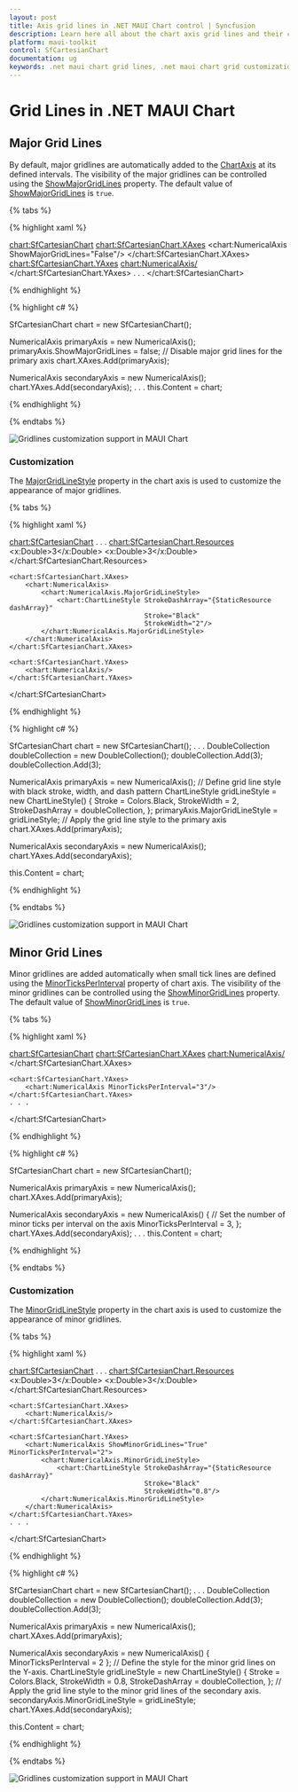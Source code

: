 ```yaml
---
layout: post
title: Axis grid lines in .NET MAUI Chart control | Syncfusion
description: Learn here all about the chart axis grid lines and their customization in Syncfusion® .NET MAUI Chart (SfCartesianChart).
platform: maui-toolkit
control: SfCartesianChart
documentation: ug
keywords: .net maui chart grid lines, .net maui chart grid customization, syncfusion maui chart grid lines, cartesian chart grid lines maui, .net maui chart axis grid lines, customize grid lines .net maui chart.
---
```


# Grid Lines in .NET MAUI Chart

## Major Grid Lines

By default, major gridlines are automatically added to the [ChartAxis](https://help.syncfusion.com/cr/maui-toolkit/Syncfusion.Maui.Toolkit.Charts.ChartAxis.html) at its defined intervals. The visibility of the major gridlines can be controlled using the [ShowMajorGridLines](https://help.syncfusion.com/cr/maui-toolkit/Syncfusion.Maui.Toolkit.Charts.ChartAxis.html#Syncfusion_Maui_Toolkit_Charts_ChartAxis_ShowMajorGridLines) property. The default value of [ShowMajorGridLines](https://help.syncfusion.com/cr/maui-toolkit/Syncfusion.Maui.Toolkit.Charts.ChartAxis.html#Syncfusion_Maui_Toolkit_Charts_ChartAxis_ShowMajorGridLines) is `true`.

{% tabs %}

{% highlight xaml %}

<chart:SfCartesianChart>
    <chart:SfCartesianChart.XAxes>
        <chart:NumericalAxis ShowMajorGridLines="False"/>
    </chart:SfCartesianChart.XAxes>
    <chart:SfCartesianChart.YAxes>
        <chart:NumericalAxis/>
    </chart:SfCartesianChart.YAxes>
    . . .
</chart:SfCartesianChart>

{% endhighlight %}

{% highlight c# %}

SfCartesianChart chart = new SfCartesianChart();

NumericalAxis primaryAxis = new NumericalAxis();
primaryAxis.ShowMajorGridLines = false; // Disable major grid lines for the primary axis
chart.XAxes.Add(primaryAxis);

NumericalAxis secondaryAxis = new NumericalAxis();
chart.YAxes.Add(secondaryAxis);
. . .
this.Content = chart;

{% endhighlight %}

{% endtabs %}

![Gridlines customization support in MAUI Chart](Axis_images/maui_chart_axis_show_major_gridline.jpg)

### Customization

The [MajorGridLineStyle](https://help.syncfusion.com/cr/maui-toolkit/Syncfusion.Maui.Toolkit.Charts.ChartAxis.html#Syncfusion_Maui_Toolkit_Charts_ChartAxis_MajorGridLineStyle) property in the chart axis is used to customize the appearance of major gridlines.

{% tabs %}

{% highlight xaml %}

<chart:SfCartesianChart>
    . . .
    <chart:SfCartesianChart.Resources>
        <DoubleCollection x:Key="dashArray">
            <x:Double>3</x:Double>
            <x:Double>3</x:Double>
        </DoubleCollection>
    </chart:SfCartesianChart.Resources>
    
    <chart:SfCartesianChart.XAxes>
        <chart:NumericalAxis>
            <chart:NumericalAxis.MajorGridLineStyle>
                <chart:ChartLineStyle StrokeDashArray="{StaticResource dashArray}"
                                      Stroke="Black"
                                      StrokeWidth="2"/>
            </chart:NumericalAxis.MajorGridLineStyle>
        </chart:NumericalAxis>
    </chart:SfCartesianChart.XAxes>

    <chart:SfCartesianChart.YAxes>
        <chart:NumericalAxis/>
    </chart:SfCartesianChart.YAxes>
</chart:SfCartesianChart>

{% endhighlight %}

{% highlight c# %}

SfCartesianChart chart = new SfCartesianChart();
. . .
DoubleCollection doubleCollection = new DoubleCollection();
doubleCollection.Add(3);
doubleCollection.Add(3);

NumericalAxis primaryAxis = new NumericalAxis();
// Define grid line style with black stroke, width, and dash pattern
ChartLineStyle gridLineStyle = new ChartLineStyle()
{
    Stroke = Colors.Black,
    StrokeWidth = 2,
    StrokeDashArray = doubleCollection,
};
primaryAxis.MajorGridLineStyle = gridLineStyle; // Apply the grid line style to the primary axis
chart.XAxes.Add(primaryAxis);

NumericalAxis secondaryAxis = new NumericalAxis();
chart.YAxes.Add(secondaryAxis);

this.Content = chart;

{% endhighlight %}

{% endtabs %}

![Gridlines customization support in MAUI Chart](Axis_images/maui_chart_axis_major_linestyle.jpg)

## Minor Grid Lines

Minor gridlines are added automatically when small tick lines are defined using the [MinorTicksPerInterval](https://help.syncfusion.com/cr/maui-toolkit/Syncfusion.Maui.Toolkit.Charts.RangeAxisBase.html#Syncfusion_Maui_Toolkit_Charts_RangeAxisBase_MinorTicksPerInterval) property of chart axis. The visibility of the minor gridlines can be controlled using the [ShowMinorGridLines](https://help.syncfusion.com/cr/maui-toolkit/Syncfusion.Maui.Toolkit.Charts.RangeAxisBase.html#Syncfusion_Maui_Toolkit_Charts_RangeAxisBase_ShowMinorGridLines) property. The default value of [ShowMinorGridLines](https://help.syncfusion.com/cr/maui-toolkit/Syncfusion.Maui.Toolkit.Charts.RangeAxisBase.html#Syncfusion_Maui_Toolkit_Charts_RangeAxisBase_ShowMinorGridLines) is `true`.

{% tabs %}

{% highlight xaml %}

<chart:SfCartesianChart>
    <chart:SfCartesianChart.XAxes>
        <chart:NumericalAxis/>
    </chart:SfCartesianChart.XAxes>

    <chart:SfCartesianChart.YAxes>
        <chart:NumericalAxis MinorTicksPerInterval="3"/>
    </chart:SfCartesianChart.YAxes>
    . . .
</chart:SfCartesianChart>

{% endhighlight %}

{% highlight c# %}

SfCartesianChart chart = new SfCartesianChart();

NumericalAxis primaryAxis = new NumericalAxis();
chart.XAxes.Add(primaryAxis);

NumericalAxis secondaryAxis = new NumericalAxis()
{
    // Set the number of minor ticks per interval on the axis
    MinorTicksPerInterval = 3,
};
chart.YAxes.Add(secondaryAxis);
. . .
this.Content = chart;

{% endhighlight %}

{% endtabs %}

### Customization

The [MinorGridLineStyle](https://help.syncfusion.com/cr/maui-toolkit/Syncfusion.Maui.Toolkit.Charts.RangeAxisBase.html#Syncfusion_Maui_Toolkit_Charts_RangeAxisBase_MinorGridLineStyle) property in the chart axis is used to customize the appearance of minor gridlines.

{% tabs %}

{% highlight xaml %}

<chart:SfCartesianChart>
    . . .
    <chart:SfCartesianChart.Resources>
        <DoubleCollection x:Key="dashArray">
            <x:Double>3</x:Double>
            <x:Double>3</x:Double>
        </DoubleCollection>
    </chart:SfCartesianChart.Resources>

    <chart:SfCartesianChart.XAxes>
        <chart:NumericalAxis/>
    </chart:SfCartesianChart.XAxes>

    <chart:SfCartesianChart.YAxes>
        <chart:NumericalAxis ShowMinorGridLines="True" MinorTicksPerInterval="2">
            <chart:NumericalAxis.MinorGridLineStyle>
                <chart:ChartLineStyle StrokeDashArray="{StaticResource dashArray}"
                                      Stroke="Black"
                                      StrokeWidth="0.8"/>
            </chart:NumericalAxis.MinorGridLineStyle>
        </chart:NumericalAxis>
    </chart:SfCartesianChart.YAxes>
    . . .
</chart:SfCartesianChart>

{% endhighlight %}

{% highlight c# %}

SfCartesianChart chart = new SfCartesianChart();
. . .
DoubleCollection doubleCollection = new DoubleCollection();
doubleCollection.Add(3);
doubleCollection.Add(3);

NumericalAxis primaryAxis = new NumericalAxis();
chart.XAxes.Add(primaryAxis);

NumericalAxis secondaryAxis = new NumericalAxis() { MinorTicksPerInterval = 2 };
// Define the style for the minor grid lines on the Y-axis.
ChartLineStyle gridLineStyle = new ChartLineStyle()
{
    Stroke = Colors.Black,
    StrokeWidth = 0.8,
    StrokeDashArray = doubleCollection,
};
// Apply the grid line style to the minor grid lines of the secondary axis.
secondaryAxis.MinorGridLineStyle = gridLineStyle;
chart.YAxes.Add(secondaryAxis);

this.Content = chart;

{% endhighlight %}

{% endtabs %}

![Gridlines customization support in MAUI Chart](Axis_Images/maui_chart_axis_minor_grid_linestyle.jpg)